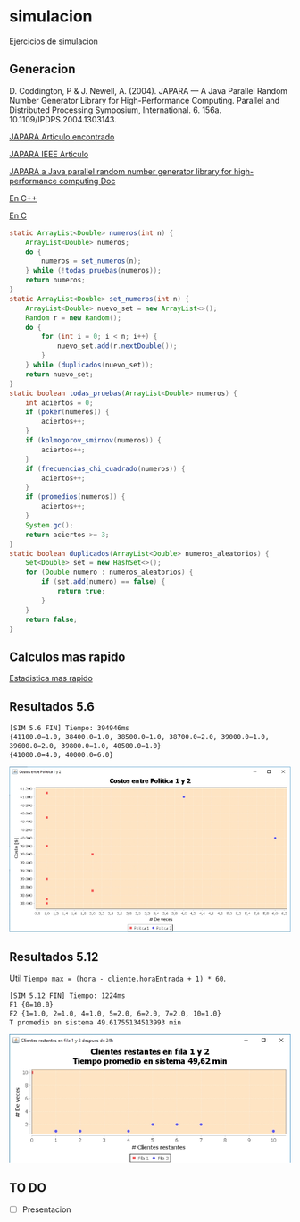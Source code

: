# simulacion
Ejercicios de simulacion

## Generacion

D. Coddington, P & J. Newell, A. (2004). JAPARA — A Java Parallel Random Number Generator Library for High-Performance Computing. Parallel and Distributed Processing Symposium, International. 6. 156a. 10.1109/IPDPS.2004.1303143.

[JAPARA Articulo encontrado](https://www.researchgate.net/publication/232635848_JAPARA_-_A_Java_Parallel_Random_Number_Generator_Library_for_High-Performance_Computing)

[JAPARA IEEE Articulo](http://ieeexplore.ieee.org/document/1303143/?reload=true)

[JAPARA a Java parallel random number generator library for high-performance computing Doc](https://www.cs.rit.edu/~ark/pj/doc/overview-summary.html)

[En C++](https://github.com/cslarsen/mersenne-twister)

[En C](https://stackoverflow.com/questions/1640258/need-a-fast-random-generator-for-c)

```java
static ArrayList<Double> numeros(int n) {
    ArrayList<Double> numeros;
    do {
        numeros = set_numeros(n);
    } while (!todas_pruebas(numeros));     
    return numeros;
}
static ArrayList<Double> set_numeros(int n) {
    ArrayList<Double> nuevo_set = new ArrayList<>();
    Random r = new Random();
    do {
        for (int i = 0; i < n; i++) {
            nuevo_set.add(r.nextDouble());
        }
    } while (duplicados(nuevo_set));
    return nuevo_set;
}
static boolean todas_pruebas(ArrayList<Double> numeros) {
    int aciertos = 0;
    if (poker(numeros)) {
        aciertos++;
    }
    if (kolmogorov_smirnov(numeros)) {
        aciertos++;
    }
    if (frecuencias_chi_cuadrado(numeros)) {
        aciertos++;
    }
    if (promedios(numeros)) {
        aciertos++;
    }
    System.gc();
    return aciertos >= 3;
}
static boolean duplicados(ArrayList<Double> numeros_aleatorios) {
    Set<Double> set = new HashSet<>();
    for (Double numero : numeros_aleatorios) {
        if (set.add(numero) == false) {
            return true;
        }
    }
    return false;
}
```

## Calculos mas rapido

[Estadistica mas rapido](http://commons.apache.org/proper/commons-math/javadocs/api-3.2/org/apache/commons/math3/stat/descriptive/SummaryStatistics.html)

## Resultados 5.6

```
[SIM 5.6 FIN] Tiempo: 394946ms
{41100.0=1.0, 38400.0=1.0, 38500.0=1.0, 38700.0=2.0, 39000.0=1.0, 39600.0=2.0, 39800.0=1.0, 40500.0=1.0}
{41000.0=4.0, 40000.0=6.0}
```

![5-6](10_Corridas_5_6.jpg)

## Resultados 5.12

Util `Tiempo max = (hora - cliente.horaEntrada + 1) * 60`.

```
[SIM 5.12 FIN] Tiempo: 1224ms
F1 {0=10.0}
F2 {1=1.0, 2=1.0, 4=1.0, 5=2.0, 6=2.0, 7=2.0, 10=1.0}
T promedio en sistema 49.61755134513993 min
```

![5-12](10_Corridas_5_12.jpg)

## TO DO

- [ ] Presentacion